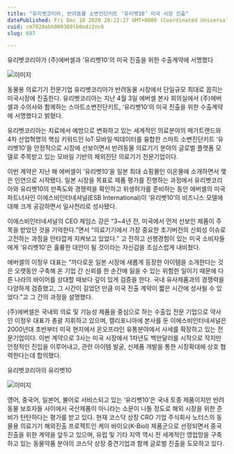 ```yaml
---
title: "유리벳코리아, 반려동물 소변진단키트 ‘유리벳10’ 미국 시장 진출"
datePublished: Fri Dec 18 2020 20:22:27 GMT+0000 (Coordinated Universal Time)
cuid: cm7020obh000309lb0odz2nc6
slug: 687

---
```



유리벳코리아가 (주)에버셀과 '유리벳10'의 미국 진출을 위한 수출계약에 서명했다

![이미지](https://cdn.hashnode.com/res/hashnode/image/upload/v1739252473732/1dbc02f0-f6db-4a6d-a684-c6d40b300560.png)

동물용 의료기기 전문기업 유리벳코리아가 반려동물 시장에서 단일규모 최대로 꼽히는 미국시장에 진출한다. 유리벳코리아는 지난 4월 3일 에버셀 본사 회의실에서 (주)에버셀과 수의사와 함께하는 스마트소변진단키트, ‘유리벳10’의 미국 진출을 위한 수출계약에 서명했다고 밝혔다.

유리벳코리아는 치료에서 예방으로 변화하고 있는 세계적인 의료분야의 메가트랜드와 4차 산업혁명의 핵심 키워드인 IoT·모바일·빅데이터를 융합한 스마트 소변진단키트 ‘유리벳10’을 안정적으로 시장에 선보이면서 반려동물 의료기기 분야의 글로벌 플랫폼 모델로 주목받고 있는 모바일 기반의 체외진단 의료기기 전문기업이다.

이번 계약은 지난 해 에버셀이 ‘유리벳10’을 일본 최대 쇼핑몰인 이온몰에 소개하면서 맺은 인연으로 시작됐다. 일본 시장을 목표로 제품 평가를 진행하는 과정에서 유리벳코리아와 유리벳10의 만족도와 경쟁력을 확인하고 위생허가를 준비하는 동안 에버셀의 미국 파트너사인 이에스비인터네셔널(ESB International)이 ‘유리벳10’의 비즈니스 모델에 대해 크게 공감하면서 일사천리로 성사됐다.

이에스비인터네셔널의 CEO 제임스 강은 “3~4년 전, 미국에서 먼저 선보인 제품이 주목을 받았던 것을 기억한다.”면서 “의료기기에서 가장 중요한 초기버전의 신뢰성 이슈로 고전하는 과정을 안타깝게 지켜보고 있었다.” 고 전하고 선행경험이 있는 미국 소비자들에게 ‘유리벳10’은 훌륭한 대안이 될 것이라는 자신감을 조심스럽게 내비쳤다.

에버셀의 이정우 대표는 “까다로운 일본 시장에 새롭게 등장한 아이템을 소개한다는 것은 오랫동안 구축해 온 기업 간 신뢰를 한 순간에 잃을 수 있는 위험한 일이기 때문에 다른 나라의 바이어를 상대할 때보다 깊이 있게 검증을 한다. 국내 유사제품과의 경쟁력을 다양하게 검증했고, 그 시간이 길었던 만큼 미국 진출 계약이 짧은 시간에 성사될 수 있었다.”고 그 간의 과정을 설명했다.

(주)에버셀은 국내외 의료 및 기능성 제품을 중심으로 하는 수출입 전문 기업으로 약사인 이정우 대표가 총괄 지휘하고 있으며, 캘리포니아에 본사를 둔 이에스비인터네셔널은 2000년대 초반부터 미국 현지에서 온오프라인 유통분야에서 사세를 확장하고 있는 전문기업이다. 이번 계약으로 3사는 미국 시장에서 1차년도 백만달러를 시작으로 작지만 안정적인 진입을 이루어내고, 관련 아이템 발굴, 신제품 개발을 통한 시장확대에 상호 협력한다는데 합의했다.

유리벳코리아의 유리벳10

![이미지](https://cdn.hashnode.com/res/hashnode/image/upload/v1739252475844/b312983a-c6e3-4eb2-a9d2-6b78fe14bd52.jpeg)

영어, 중국어, 일본어, 불어로 서비스되고 있는 ‘유리벳10’은 국내 토종 제품이지만 반려동물 보호자들 사이에서 국산제품이 아니라는 소문이 나돌 정도로 해외 시장을 위한 준비가 탄탄하다는 평가를 받고 있다. 현재 코스닥 상장 CRO 기업 주식회사 노터스의 동물용 의료기기 해외진출 프로젝트인 케이 바이오(K-Biol) 제품군으로 선정되면서 중국 진출을 위한 계약을 앞두고 있으며, 유럽 및 기타 지역 역시 전 세계적인 영업망을 구축하고 있는 동물약품 분야의 코스닥 상장 중견기업과 함께 글로벌 진출을 도모하고 있다.
